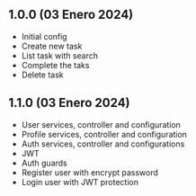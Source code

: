 ## 1.0.0 (03 Enero 2024)

- Initial config
- Create new task
- List task with search
- Complete the taks
- Delete task

## 1.1.0 (03 Enero 2024)

- User services, controller and configuration
- Profile services, controller and configuration
- Auth services, controller and configurations
- JWT
- Auth guards
- Register user with encrypt password
- Login user with JWT protection